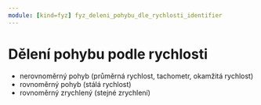 ```yaml
---
module: [kind=fyz] fyz_deleni_pohybu_dle_rychlosti_identifier
---
```


# Dělení pohybu podle rychlosti
- nerovnoměrný pohyb (průměrná rychlost, tachometr, okamžitá rychlost)
- rovnoměrný pohyb (stálá rychlost)
- rovnoměrný zrychlený (stejné zrychlení)
